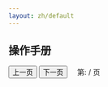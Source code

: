 ```yaml
---
layout: zh/default
---
```





<h2>操作手册</h2>

<div>
  <button id="prev">上一页</button>
  <button id="next">下一页</button>
  &nbsp; &nbsp;
  <span>第: <span id="page_num"></span> / <span id="page_count"></span>页</span>
  
</div>
<div id="pdf-loading" class="pdf-loading"> </div>
<canvas id="pdf-canvas"></canvas>


<script src="{{ "/static/js/pdf/pdf.mjs" | prepend: site.baseurl }}" type="module"></script>

<script type="module">
  // If absolute URL from the remote server is provided, configure the CORS
  // header on that server.
  var url = 'https://www.jinbooks.com/static/pdf/JinBooks_v1.1.0.pdf';

  // Loaded via <script> tag, create shortcut to access PDF.js exports.
  var { pdfjsLib } = globalThis;

  // The workerSrc property shall be specified.
  pdfjsLib.GlobalWorkerOptions.workerSrc = 'https://www.jinbooks.com/static/js/pdf/pdf.worker.mjs';

  var pdfDoc = null,
      pageNum = 1,
      pageRendering = false,
      pageNumPending = null,
      scale = 2,
      canvas = document.getElementById('pdf-canvas'),
      ctx = canvas.getContext('2d');

  /**
   * Get page info from document, resize canvas accordingly, and render page.
   * @param num Page number.
   */
  function renderPage(num) {
    pageRendering = true;
    // Using promise to fetch the page
    pdfDoc.getPage(num).then(function(page) {
	  console.log('Page loaded');
      var viewport = page.getViewport({scale: scale});
      canvas.height = viewport.height;
      canvas.width = viewport.width;
		console.log('PDF width ' +viewport.width);
      // Render PDF page into canvas context
      var renderContext = {
        canvasContext: ctx,
        viewport: viewport
      };
      var renderTask = page.render(renderContext);

      // Wait for rendering to finish
      renderTask.promise.then(function() {
	    console.log('Page rendered');
        pageRendering = false;
        if (pageNumPending !== null) {
          // New page rendering is pending
          renderPage(pageNumPending);
          pageNumPending = null;
        }
      });
    });

    // Update page counters
    document.getElementById('page_num').textContent = num;
  }

  /**
   * If another page rendering in progress, waits until the rendering is
   * finised. Otherwise, executes rendering immediately.
   */
  function queueRenderPage(num) {
    if (pageRendering) {
      pageNumPending = num;
    } else {
      renderPage(num);
    }
  }

  /**
   * Displays previous page.
   */
  function onPrevPage() {
    if (pageNum <= 1) {
      return;
    }
    pageNum--;
    queueRenderPage(pageNum);
  }
  document.getElementById('prev').addEventListener('click', onPrevPage);

  /**
   * Displays next page.
   */
  function onNextPage() {
    if (pageNum >= pdfDoc.numPages) {
      return;
    }
    pageNum++;
    queueRenderPage(pageNum);
  }
  document.getElementById('next').addEventListener('click', onNextPage);

  /**
   * Asynchronously downloads PDF.
   */
  pdfjsLib.getDocument(url).promise.then(function(pdfDoc_) {
	console.log('PDF loaded');
	document.getElementById('pdf-loading').classList.add("pdf-loaded");
    pdfDoc = pdfDoc_;
    document.getElementById('page_count').textContent = pdfDoc.numPages;

    // Initial/first page rendering
    renderPage(pageNum);
  });
</script>
